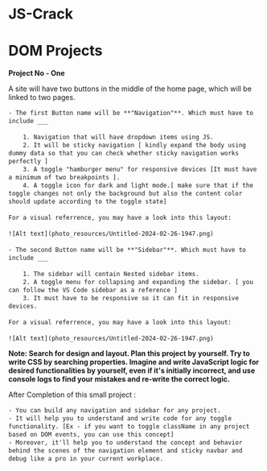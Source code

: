 # JS-Crack

# DOM Projects

**Project No - One**

A site will have two buttons in the middle of the home page, which will be linked to two pages.

    - The first Button name will be **"Navigation"**. Which must have to include ___

        1. Navigation that will have dropdown items using JS.
        2. It will be sticky navigation [ kindly expand the body using dummy data so that you can check whether sticky navigation works perfectly ]
        3. A toggle "hamburger menu" for responsive devices [It must have a minimum of two breakpoints ].
        4. A toggle icon for dark and light mode.[ make sure that if the toggle changes not only the background but also the content color should update according to the toggle state]

    For a visual referrence, you may have a look into this layout:

    ![Alt text](photo_resources/Untitled-2024-02-26-1947.png)

    - The second Button name will be **"Sidebar"**. Which must have to include ___

        1. The sidebar will contain Nested sidebar items.
        2. A toggle menu for collapsing and expanding the sidebar. [ you can follow the VS Code sidebar as a reference ]
        3. It must have to be responsive so it can fit in responsive devices.

    For a visual referrence, you may have a look into this layout:

    ![Alt text](photo_resources/Untitled-2024-02-26-1947.png)

**Note: Search for design and layout. Plan this project by yourself. Try to write CSS by searching properties. Imagine and write JavaScript logic for desired functionalities by yourself, even if it's initially incorrect, and use console logs to find your mistakes and re-write the correct logic.**

After Completion of this small project :

    - You can build any navigation and sidebar for any project.
    - It will help you to understand and write code for any toggle functionality. [Ex - if you want to toggle className in any project based on DOM events, you can use this concept]
    - Moreover, it'll help you to understand the concept and behavior behind the scenes of the navigation element and sticky navbar and debug like a pro in your current workplace.